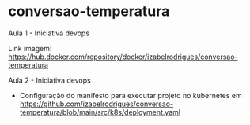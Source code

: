 # conversao-temperatura
Aula 1 - Iniciativa devops

Link imagem: https://hub.docker.com/repository/docker/izabelrodrigues/conversao-temperatura

Aula 2 - Iniciativa devops
- Configuração do manifesto para executar projeto no kubernetes em https://github.com/izabelrodrigues/conversao-temperatura/blob/main/src/k8s/deployment.yaml
